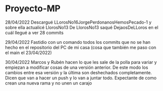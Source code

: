 # Proyecto-MP
28/04/2022
  Descargué LLorosNo16JorgePerdonanosHemosPecado-1 y sobre ella actualicé LlorosNo13
  De LlorosNo13 saqué DejaosDeLLoros en el cuál llegué a ver 28 commits

29/04/2022
  Fastidio con un comando todos los commits que no se han hecho en el repositorio del PC de mi casa (cosa que también me paso con el main el 23/04/2022)

30/04/2022
  Marcos y Rubén hacen lo que les sale de la polla para variar y empiezan a modificar cosas de una versión anterior. De este modo los cambios entre esa versión y la última son deshechados completamente. Dicen que van a hacer un push y lo van a juntar todo. Expectante de como crean una nueva rama y no unen un carajo
